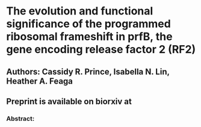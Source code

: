 # The evolution and functional significance of the programmed ribosomal frameshift in prfB, the gene encoding release factor 2 (RF2)

## Authors: Cassidy R. Prince, Isabella N. Lin, Heather A. Feaga

## Preprint is available on biorxiv at

### Abstract: